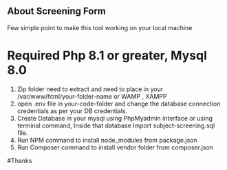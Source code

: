 
## About Screening Form
Few simple point to make this tool working on your local machine


# Required Php 8.1 or greater, Mysql 8.0

1. Zip folder need to extract and need to place in your /var/www/html/your-folder-name or WAMP , XAMPP 
2. open .env file in your-code-folder and change the database connection credentials as per your DB credentials.
3. Create Database in your mysql using PhpMyadmin interface or using terminal command, Inside that database Import subject-screening.sql file.
4. Run NPM command to install node_modules from package.json
5. Run Composer command to install vendor folder from composer.json


#Thanks  
